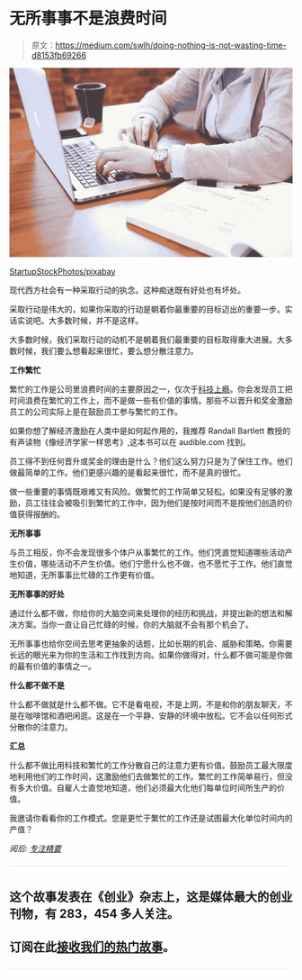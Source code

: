 # 无所事事不是浪费时间

> 原文：<https://medium.com/swlh/doing-nothing-is-not-wasting-time-d8153fb69266>

![](img/9ec176b144ddd6e25fe3856cd54404d9.png)

[StartupStockPhotos/pixabay](https://pixabay.com/en/student-typing-keyboard-text-woman-849825/)

现代西方社会有一种采取行动的执念。这种痴迷既有好处也有坏处。

采取行动是伟大的，如果你采取的行动是朝着你最重要的目标迈出的重要一步。实话实说吧。大多数时候，并不是这样。

大多数时候，我们采取行动的动机不是朝着我们最重要的目标取得重大进展。大多数时候，我们要么想看起来很忙，要么想分散注意力。

**工作繁忙**

繁忙的工作是公司里浪费时间的主要原因之一，仅次于[科技上瘾](https://ideavisionaction.com/business/how-to-deal-with-an-employee-with-a-tech-abuse-problem/)。你会发现员工把时间浪费在繁忙的工作上，而不是做一些有价值的事情。那些不以晋升和奖金激励员工的公司实际上是在鼓励员工参与繁忙的工作。

如果你想了解经济激励在人类中是如何起作用的，我推荐 Randall Bartlett 教授的有声读物《像经济学家一样思考》,这本书可以在 audible.com 找到。

员工得不到任何晋升或奖金的理由是什么？他们这么努力只是为了保住工作。他们做最简单的工作。他们更感兴趣的是看起来很忙，而不是真的很忙。

做一些重要的事情既艰难又有风险。做繁忙的工作简单又轻松。如果没有足够的激励，员工往往会被吸引到繁忙的工作中，因为他们是按时间而不是按他们创造的价值获得报酬的。

**无所事事**

与员工相反，你不会发现很多个体户从事繁忙的工作。他们凭直觉知道哪些活动产生价值，哪些活动不产生价值。他们宁愿什么也不做，也不愿忙于工作。他们直觉地知道，无所事事比忙碌的工作更有价值。

**无所事事的好处**

通过什么都不做，你给你的大脑空间来处理你的经历和挑战，并提出新的想法和解决方案。当你一直让自己忙碌的时候，你的大脑就不会有那个机会了。

无所事事也给你空间去思考更抽象的话题，比如长期的机会、威胁和策略。你需要长远的眼光来为你的生活和工作找到方向。如果你做得对，什么都不做可能是你做的最有价值的事情之一。

**什么都不做不是**

什么都不做就是什么都不做。它不是看电视，不是上网，不是和你的朋友聊天，不是在咖啡馆和酒吧闲逛。这是在一个平静、安静的环境中放松。它不会以任何形式分散你的注意力。

**汇总**

什么都不做比用科技和繁忙的工作分散自己的注意力更有价值。鼓励员工最大限度地利用他们的工作时间，这激励他们去做繁忙的工作。繁忙的工作简单易行，但没有多大价值。自雇人士直觉地知道，他们必须最大化他们每单位时间所生产的价值。

我邀请你看看你的工作模式。您是更忙于繁忙的工作还是试图最大化单位时间内的产值？

*阅后:* [*专注精要*](https://ideavisionaction.com/productivity/focus-on-the-essentials/)

![](img/731acf26f5d44fdc58d99a6388fe935d.png)

## 这个故事发表在《创业》杂志上，这是媒体最大的创业刊物，有 283，454 多人关注。

## 订阅在此[接收我们的热门故事](http://growthsupply.com/the-startup-newsletter/)。

![](img/731acf26f5d44fdc58d99a6388fe935d.png)